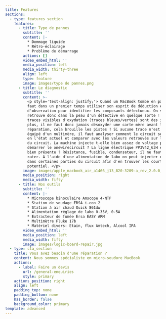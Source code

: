 ```yaml
---
title: Features
sections:
  - type: features_section
    features:
      - title: Type de pannes
        subtitle: ''
        content: |-
          * Dommage liquide
          * Rétro-éclairage
          * Problème de démarrage
        actions: []
        video_embed_html: ''
        media_position: left
        media_width: thirty-three
        align: left
        type: feature
        image: images/type de pannes.png
      - title: Le diagnostic
        subtitle: ''
        content: >-
          <p style='text-align: justify;'> Quand un MacBook tombe en panne, il
          faut dans un premier temps utiliser son esprit de déduction et
          d'observation pour identifier les composants défectueux. On se
          retrouve donc dans la peau d'un détective en quelque sorte ! Toutes
          traces visibles d'oxydation (traces bleues/vertes) sont des indices en
          plus, il ne faut donc jamais désoxyder une carte mère avant la
          réparation, cela brouille les pistes ! Si aucune trace n'est présente,
          équipé d'un multimère, il faut analyser comment le circuit se comporte
          en l'état actuel et comparer avec les valeurs retrouvés sur le schéma
          du circuit. La machine injecte t-elle bien assez de voltage pour
          démarrer le onewirecircuit ? La ligne électrique PP3V42_G3H est-elle
          bien présente ? Résistance, fusible, condensateur, il ne faut rien
          rater. A l'aide d'une alimentation de labo on peut injecter du voltage
          dans certaines parties du circuit afin d'en trouver les court-circuit
          potentiel. </p> 
        image: images/apple_macbook_air_a1466_j13_820-3209-a_rev_2.0.0_sch.pdf_2.png
        media_position: right
        media_width: fifty
      - title: Nos outils
        subtitle: ''
        content: |-
          * Microscope binoculaire Amscope 4-NTP 
          * Station de soudage ERSA i-con 2 
          * Station à air chaud Quick 861dw
          * Alimentation réglage de labo 0-35V, 0-5A
          * Extracteur de fumée Ersa EASY ARM 
          * Multimètre Fluke 17b 
          * Matériel divers: Etain, flux Amtech, Alcool IPA
        video_embed_html: ''
        media_position: left
        media_width: fifty
        image: images/logic-board-repair.jpg
  - type: cta_section
    title: Vous avez besoin d'une réparation ?
    content: Nous sommes spécialiste en micro-soudure MacBook
    actions:
      - label: Faire un devis
        url: /general-enquiries
        style: primary
    actions_position: right
    align: left
    padding_top: none
    padding_bottom: none
    has_border: false
    background_color: primary
template: advanced
---
```

